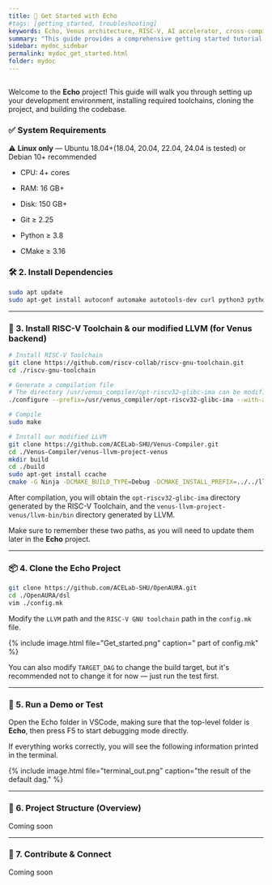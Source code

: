 ```yaml
---
title: 🚀 Get Started with Echo
#tags: [getting_started, troubleshooting]
keywords: Echo, Venus architecture, RISC-V, AI accelerator, cross-compilation, embedded systems, open-source, NPU, software-hardware co-design, performance computing, toolchain setup, build guide, low-latency computing, heterogeneous computing, system-on-chip, edge AI, communication stack, CMake, simulator, real-time systems
summary: "This guide provides a comprehensive getting started tutorial for developers working with the Echo × Venus open-source platform. It covers system requirements, toolchain setup (including RISC-V cross-compilation), code repository cloning, and build instructions. Designed for software-hardware co-design, Echo × Venus targets high-performance, low-latency computing on edge systems integrating communication, AI, and signal processing. Whether you're building on a simulator or real hardware, this guide will help you set up your environment and get started efficiently."
sidebar: mydoc_sidebar
permalink: mydoc_get_started.html
folder: mydoc
---
```


## 

Welcome to the **Echo** project! This guide will walk you through setting up your development environment, installing required toolchains, cloning the project, and building the codebase.

### ✅ System Requirements

⚠️ **Linux only** — Ubuntu 18.04+(18.04, 20.04, 22.04, 24.04 is tested) or Debian 10+ recommended

* CPU: 4+ cores

* RAM: 16 GB+

* Disk: 150 GB+

* Git ≥ 2.25

* Python ≥ 3.8

* CMake ≥ 3.16
  
  

### 🛠 2. Install Dependencies

```bash
sudo apt update
sudo apt-get install autoconf automake autotools-dev curl python3 python3-pip libmpc-dev libmpfr-dev libgmp-dev gawk build-essential bison flex texinfo gperf libtool patchutils bc zlib1g-dev libexpat-dev ninja-build git cmake libglib2.0-dev
```

* * *

### 🔧 3. Install RISC-V Toolchain & our modified LLVM (for Venus backend)

```bash
# Install RISC-V Toolchain
git clone https://github.com/riscv-collab/riscv-gnu-toolchain.git
cd ./riscv-gnu-toolchain

# Generate a compilation file
# The directory /usr/venus_compiler/opt-riscv32-glibc-ima can be modified to any path of your choice.
./configure --prefix=/usr/venus_compiler/opt-riscv32-glibc-ima --with-arch=rv32ima --with-abi=ilp32

# Compile
sudo make
```

```bash
# Install our modified LLVM
git clone https://github.com/ACELab-SHU/Venus-Compiler.git
cd ./Venus-Compiler/venus-llvm-project-venus
mkdir build
cd ./build
sudo apt-get install ccache
cmake -G Ninja -DCMAKE_BUILD_TYPE=Debug -DCMAKE_INSTALL_PREFIX=../../llvm-bin -DLLVM_TARGETS_TO_BUILD="RISCV" -DLLVM_CCACHE_BUILD=ON -DLLVM_ENABLE_PROJECTS="clang;llvm" -DLLVM_USE_LINKER=gold -DLLVM_DEFAULT_TARGET_TRIPLE="riscv32-unknown-elf" ../llvm && ninja install
```



After compilation, you will obtain the `opt-riscv32-glibc-ima` directory generated by the RISC-V Toolchain, and the `venus-llvm-project-venus/llvm-bin/bin` directory generated by LLVM.

Make sure to remember these two paths, as you will need to update them later in the **Echo** project.



* * *

### 📦 4. Clone the Echo Project

```bash
git clone https://github.com/ACELab-SHU/OpenAURA.git
cd ./OpenAURA/dsl
vim ./config.mk
```

Modify the `LLVM` path and the `RISC-V GNU toolchain` path in the `config.mk` file.

{% include image.html file="Get_started.png" caption=" part of config.mk" %}

You can also modify `TARGET_DAG` to change the build target, but it's recommended not to change it for now — just run the test first.



* * *

### 🧪 5. Run a Demo or Test

Open the Echo folder in VSCode, making sure that the top-level folder is **Echo**, then press F5 to start debugging mode directly.

If everything works correctly, you will see the following information printed in the terminal.

{% include image.html file="terminal_out.png" caption="the result of the default dag." %}

* * *

### 📁 6. Project Structure (Overview)

Coming soon

* * *

### 🙌 7. Contribute & Connect

Coming soon
